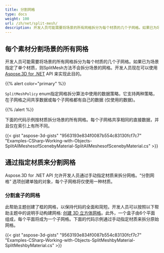 ```yaml
---
title: 分割网格
type: docs
weight: 100
url: /zh/net/split-mesh/
description: 开发人员可能需要将场景的所有网格拆分为每个材质的几个子网格。如果已为场景指定了单个材质，则SplitMesh方法不会拆分场景的网格。开发人员现在可以使用 Aspose.3D for .NET API 来实现此目的。
---
```

##  **每个素材分割场景的所有网格**
开发人员可能需要将场景的所有网格拆分为每个材质的几个子网格。如果已为场景指定了单个材质，则SplitMesh方法不会拆分场景的网格。开发人员现在可以使用 [Aspose.3D for .NET](https://products.aspose.com/3d/net/) API 来实现此目的。

{{% alert color="primary" %}}

`SplitMeshPolicy` enum指定网格拆分算法中使用的数据策略，它支持两种策略，在子网格之间共享数据或每个子网格都有自己的数据 (仅使用的数据)。

{{% /alert %}}

下面的代码示例按材质拆分场景的所有网格。每个子网格共享相同的直接数据，并且仅在索引上有所不同。

{{< gist "aspose-3d-gists" "9563193e834f0087b554c83130fcf7c7" "Examples-CSharp-Working-with-Objects-SplitAllMeshesofScenebyMaterial-SplitAllMeshesofScenebyMaterial.cs" >}}
##  **通过指定材质来分割网格**
Aspose.3D for .NET API 允许开发人员通过手动指定材质来拆分网格。“分割网格” 选项创建单独的对象，每个子网格将仅使用一种材质。
###  **分割盒子的网格**
此帮助主题创建了框的网格，以保持代码的全面和简短。开发人员可以按照以下帮助主题中的说明手动构建网格: [创建 3D 立方体网格](/3d/zh/net/create-3d-mesh-and-scene/)。此外，一个盒子由6个平面组成，每个平面将成为一个子网格。下面的代码示例通过手动指定材质来拆分原始网格。

{{< gist "aspose-3d-gists" "9563193e834f0087b554c83130fcf7c7" "Examples-CSharp-Working-with-Objects-SplitMeshbyMaterial-SplitMeshbyMaterial.cs" >}}
